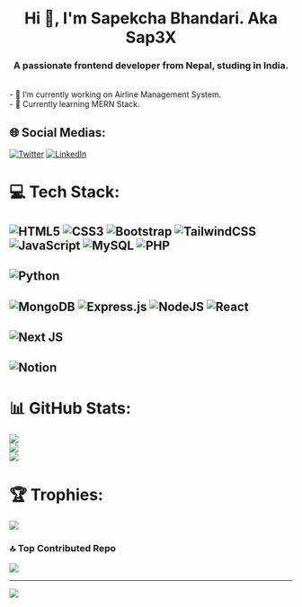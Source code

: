 <h1 align="center">Hi 👋, I'm Sapekcha Bhandari. Aka Sap3X</h1>
<h3 align="center">A passionate frontend developer from Nepal, studing in India.</h3>

<br>
- 🔭 I’m currently working on Airline Management System.<br>
- 🌱 Currently learning MERN Stack.

## 🌐 Social Medias:
[![Twitter](https://img.shields.io/badge/Twitter-%231DA1F2.svg?logo=Twitter&logoColor=white)](https://x.com/_Sap3x_)
[![LinkedIn](https://img.shields.io/badge/LinkedIn-%230077B5.svg?logo=linkedin&logoColor=white)](https://linkedin.com/in/sapekcha-bhandari)


# 💻 Tech Stack:
![HTML5](https://img.shields.io/badge/html5-%23E34F26.svg?style=for-the-badge&logo=html5&logoColor=white)
![CSS3](https://img.shields.io/badge/css3-%231572B6.svg?style=for-the-badge&logo=css3&logoColor=white)
![Bootstrap](https://img.shields.io/badge/bootstrap-%23563D7C.svg?style=for-the-badge&logo=bootstrap&logoColor=white)
![TailwindCSS](https://img.shields.io/badge/tailwindcss-%2338B2AC.svg?style=for-the-badge&logo=tailwind-css&logoColor=white)
![JavaScript](https://img.shields.io/badge/javascript-%23323330.svg?style=for-the-badge&logo=javascript&logoColor=%23F7DF1E)
![MySQL](https://img.shields.io/badge/mysql-%2300f.svg?style=for-the-badge&logo=mysql&logoColor=white)
![PHP](https://img.shields.io/badge/php-%23777BB4.svg?style=for-the-badge&logo=php&logoColor=white)
--
![Python](https://img.shields.io/badge/python-3670A0?style=for-the-badge&logo=python&logoColor=ffdd54) 
--
![MongoDB](https://img.shields.io/badge/MongoDB-%234ea94b.svg?style=for-the-badge&logo=mongodb&logoColor=white)
![Express.js](https://img.shields.io/badge/express.js-%23404d59.svg?style=for-the-badge&logo=express&logoColor=%2361DAFB)
![NodeJS](https://img.shields.io/badge/node.js-6DA55F?style=for-the-badge&logo=node.js&logoColor=white)
![React](https://img.shields.io/badge/react-%2320232a.svg?style=for-the-badge&logo=react&logoColor=%2361DAFB)
--
![Next JS](https://img.shields.io/badge/Next-black?style=for-the-badge&logo=next.js&logoColor=white)
--
![Notion](https://img.shields.io/badge/Notion-%23000000.svg?style=for-the-badge&logo=notion&logoColor=white)
--

# 📊 GitHub Stats:
![](https://github-readme-stats.vercel.app/api?username=Sap3X&theme=dark&hide_border=false&include_all_commits=false&count_private=false)<br/>
![](https://github-readme-streak-stats.herokuapp.com/?user=Sap3X&theme=dark&hide_border=false)<br/>
![](https://github-readme-stats.vercel.app/api/top-langs/?username=Sap3X&theme=dark&hide_border=false&include_all_commits=false&count_private=false&layout=compact)


# 🏆 Trophies:
![](https://github-profile-trophy.vercel.app/?username=sap3x)<br>


### 🔝 Top Contributed Repo
![](https://github-contributor-stats.vercel.app/api?username=Sap3X&limit=5&theme=tokyonight&combine_all_yearly_contributions=true)


------
[![](https://visitcount.itsvg.in/api?id=Sap3X&icon=0&color=0)](https://visitcount.itsvg.in)
